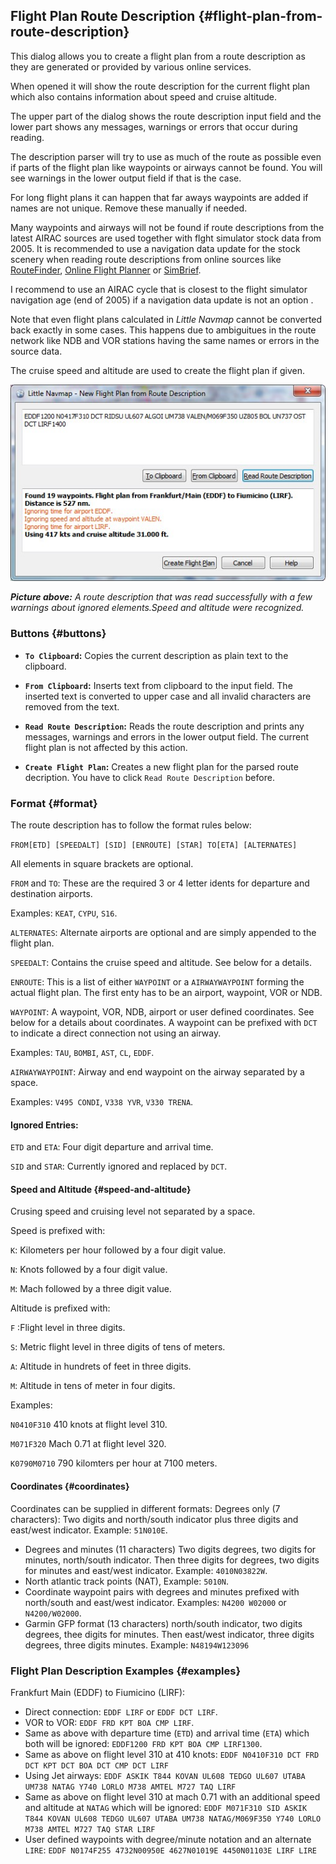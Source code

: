 ## Flight Plan Route Description {#flight-plan-from-route-description}

This dialog allows you to create a flight plan from a route description as they are generated or provided
by various online services.

When opened it will show the route description for the current flight plan which also contains information
about speed and cruise altitude.

The upper part of the dialog shows the route description input field and the lower part shows any messages,
warnings or errors that occur during reading.

The description parser will try to use as much of the route as possible even if parts of the flight plan
like waypoints or airways cannot be found. You will see warnings in the lower output field if that is the case.

For long flight plans it can happen that far aways waypoints are added if names are not unique. Remove these manually if needed.

Many waypoints and airways will not be found if route descriptions from the latest AIRAC sources are
used together with flght simulator stock data from 2005. It is recommended to use a navigation data update for the
stock scenery when reading route descriptions from online sources like [RouteFinder](http://rfinder.asalink.net/), [Online Flight Planner](http://onlineflightplanner.org/) or [SimBrief](https://www.simbrief.com).

I recommend to use an AIRAC cycle that is closest to the flight simulator navigation age \(end of 2005\) if a navigation data update is not an option .

Note that even flight plans calculated in _Little Navmap_ cannot be converted back exactly in some cases.
This happens due to ambiguitues in the route network like NDB and VOR stations having the same names
or errors in the source data.

The cruise speed and altitude are used to create the flight plan if given.

![Route Description Dialog](../images/routedescr.jpg "Route Description Dialog")

_**Picture above:** A route description that was read successfully with a few warnings about ignored elements.Speed and altitude were recognized._

### Buttons {#buttons}

* **`To Clipboard`:** Copies the current description as plain text to the clipboard.
* **`From Clipboard`:** Inserts text from clipboard to the input field. The inserted text is converted to
  upper case and all invalid characters are removed from the text.
* **`Read Route Description`:** Reads the route description and prints any messages, warnings and errors in the
  lower output field. The current flight plan is not affected by this action.

* **`Create Flight Plan`:** Creates a new flight plan for the parsed route decription.
  You have to click `Read Route Description` before.

### Format {#format}

The route description has to follow the format rules below:

`FROM[ETD] [SPEEDALT] [SID] [ENROUTE] [STAR] TO[ETA] [ALTERNATES]`

All elements in square brackets are optional.

`FROM` and `TO`: These are the required 3 or 4 letter idents for departure and destination airports.

Examples: `KEAT`, `CYPU`, `S16`.

`ALTERNATES`: Alternate airports are optional and are simply appended to the flight plan.

`SPEEDALT`: Contains the cruise speed and altitude. See below for a details.

`ENROUTE`: This is a list of either `WAYPOINT` or a `AIRWAYWAYPOINT` forming the actual flight plan. The first enty
has to be an airport, waypoint, VOR or NDB.

`WAYPOINT`: A waypoint, VOR, NDB, airport or user defined coordinates. See below for a details about coordinates. A waypoint
can be prefixed with `DCT` to indicate a direct connection not using an airway.

Examples: `TAU`, `BOMBI`, `AST`, `CL`, `EDDF`.

`AIRWAYWAYPOINT`: Airway and end waypoint on the airway separated by a space.

Examples: `V495 CONDI`, `V338 YVR`, `V330 TRENA`.

#### Ignored Entries:

`ETD` and `ETA`: Four digit departure and arrival time.

`SID` and `STAR`: Currently ignored and replaced by `DCT`.

#### Speed and Altitude {#speed-and-altitude}

Crusing speed and cruising level not separated by a space.

Speed is prefixed with:

`K`: Kilometers per hour followed by a four digit value.

`N`: Knots followed by a four digit value.

`M`: Mach followed by a three digit value.

Altitude is prefixed with:

`F` :Flight level in three digits.

`S`: Metric flight level in three digits of tens of meters.

`A`: Altitude in hundrets of feet in three digits.

`M`: Altitude in tens of meter in four digits.

Examples:

`N0410F310` 410 knots at flight level 310.

`M071F320` Mach 0.71 at flight level 320.

`K0790M0710` 790 kilomters per hour at 7100 meters.

#### Coordinates {#coordinates}

Coordinates can be supplied in different formats:
Degrees only \(7 characters\): Two digits and north/south indicator plus three digits and east/west indicator.
Example: `51N010E`.

* Degrees and minutes \(11 characters\) Two digits degrees, two digits for minutes, north/south indicator.
  Then three digits for degrees, two digits for minutes and east/west indicator.
  Example: `4010N03822W`.
* North atlantic track points \(NAT\),
  Example: `5010N`.
* Coordinate waypoint pairs with degrees and minutes prefixed with north/south and east/west indicator.
  Examples: `N4200 W02000` or `N4200/W02000`.
* Garmin GFP format \(13 characters\) north/south indicator, two digits degrees, thee digits for minutes.
  Then east/west indicator, three digits degrees, three digits minutes.
  Example: `N48194W123096`

### Flight Plan Description Examples {#examples}

Frankfurt Main \(EDDF\) to Fiumicino \(LIRF\):

* Direct connection:
  `EDDF LIRF` or `EDDF DCT LIRF`.
* VOR to VOR:
  `EDDF FRD KPT BOA CMP LIRF`.
* Same as above with departure time \(`ETD`\) and arrival time \(`ETA`\) which both will be ignored:
  `EDDF1200 FRD KPT BOA CMP LIRF1300`.
* Same as above on flight level 310 at 410 knots:
  `EDDF N0410F310 DCT FRD DCT KPT DCT BOA DCT CMP DCT LIRF`
* Using Jet airways:
  `EDDF ASKIK T844 KOVAN UL608 TEDGO UL607 UTABA UM738 NATAG Y740 LORLO M738 AMTEL M727 TAQ LIRF`
* Same as above on flight level 310 at mach 0.71 with an additional speed and altitude at `NATAG` which will be ignored:
  `EDDF M071F310 SID ASKIK T844 KOVAN UL608 TEDGO UL607 UTABA UM738 NATAG/M069F350 Y740 LORLO M738 AMTEL M727 TAQ STAR LIRF`
* User defined waypoints with degree/minute notation and an alternate `LIRE`:
  `EDDF N0174F255 4732N00950E 4627N01019E 4450N01103E LIRF LIRE`



